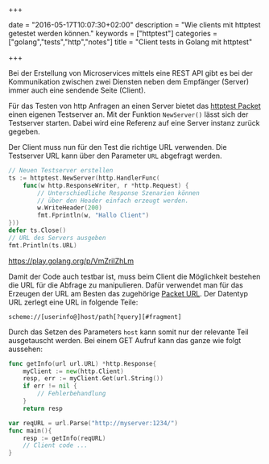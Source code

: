 +++

date = "2016-05-17T10:07:30+02:00"
description = "Wie clients mit httptest getestet werden können."
keywords = ["httptest"]
categories =["golang","tests","http","notes"]
title = "Client tests in Golang mit httptest"

+++

Bei der Erstellung von Microservices mittels eine REST API gibt es bei der Kommunikation zwischen zwei Diensten neben dem Empfänger (Server) immer auch eine sendende Seite (Client).

Für das Testen von http Anfragen an einen Server bietet das [httptest Packet](https://golang.org/pkg/net/http/httptest/#Server) einen eigenen Testserver an. Mit der Funktion `NewServer()` lässt sich der Testserver starten. Dabei wird eine Referenz auf eine Server instanz zurück gegeben.

Der Client muss nun für den Test die richtige URL verwenden. Die Testserver URL kann über den Parameter `URL` abgefragt werden.

``` Go
// Neuen Testserver erstellen
ts := httptest.NewServer(http.HandlerFunc(
	func(w http.ResponseWriter, r *http.Request) {
		// Unterschiedliche Response Szenarien können 
		// über den Header einfach erzeugt werden. 
		w.WriteHeader(200)
		fmt.Fprintln(w, "Hallo Client")
}))
defer ts.Close()
// URL des Servers ausgeben
fmt.Println(ts.URL)
```
https://play.golang.org/p/VmZriIZhLm

Damit der Code auch testbar ist, muss beim Client die Möglichkeit bestehen die URL für die Abfrage zu manipulieren. Dafür verwendet man für das Erzeugen der URL am Besten das zugehörige [Packet URL](https://golang.org/pkg/net/url/#URL). Der Datentyp URL zerlegt eine URL in folgende Teile: 

``` 
scheme://[userinfo@]host/path[?query][#fragment]
```


Durch das Setzen des Parameters `host` kann somit nur der relevante Teil ausgetauscht werden. Bei einem GET Aufruf kann das ganze wie folgt aussehen:

``` go
func getInfo(url url.URL) *http.Response{
	myClient := new(http.Client)
	resp, err := myClient.Get(url.String())
	if err != nil {
		// Fehlerbehandlung
	}
	return resp

var reqURL = url.Parse("http://myserver:1234/")
func main(){
	resp := getInfo(reqURL)
	// Client code ...
}
``` 



